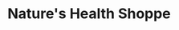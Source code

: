 ---
title: "Nature's Health Shoppe"
url: /chandler/natures-health-shoppe/
shop: nutrition supplements
---